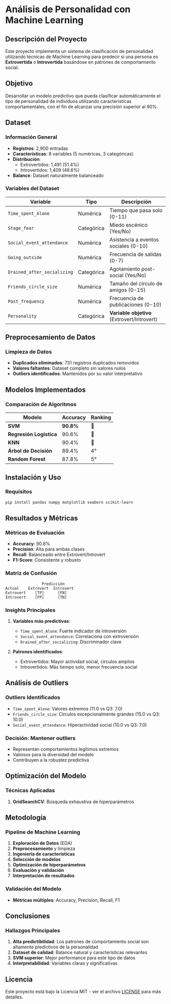 # Análisis de Personalidad con Machine Learning

## Descripción del Proyecto

Este proyecto implementa un sistema de clasificación de personalidad utilizando técnicas de Machine Learning para predecir si una persona es **Extrovertida** o **Introvertida** basándose en patrones de comportamiento social.

## Objetivo

Desarrollar un modelo predictivo que pueda clasificar automáticamente el tipo de personalidad de individuos utilizando características comportamentales, con el fin de alcanzar una precisión superior al 90%.

## Dataset

### Información General
- **Registros**: 2,900 entradas
- **Características**: 8 variables (5 numéricas, 3 categóricas)
- **Distribución**: 
  - Extrovertidos: 1,491 (51.4%)
  - Introvertidos: 1,409 (48.6%)
- **Balance**: Dataset naturalmente balanceado

### Variables del Dataset

| Variable | Tipo | Descripción |
|----------|------|-------------|
| `Time_spent_Alone` | Numérica | Tiempo que pasa solo (0-11) |
| `Stage_fear` | Categórica | Miedo escénico (Yes/No) |
| `Social_event_attendance` | Numérica | Asistencia a eventos sociales (0-10) |
| `Going_outside` | Numérica | Frecuencia de salidas (0-7) |
| `Drained_after_socializing` | Categórica | Agotamiento post-social (Yes/No) |
| `Friends_circle_size` | Numérica | Tamaño del círculo de amigos (0-15) |
| `Post_frequency` | Numérica | Frecuencia de publicaciones (0-10) |
| `Personality` | Categórica | **Variable objetivo** (Extrovert/Introvert) |

##  Preprocesamiento de Datos

### Limpieza de Datos
- **Duplicados eliminados**: 731 registros duplicados removidos
- **Valores faltantes**: Dataset completo sin valores nulos
- **Outliers identificados**: Mantenidos por su valor interpretativo



##  Modelos Implementados

### Comparación de Algoritmos

| Modelo | Accuracy | Ranking |
|--------|----------|---------|
| **SVM** | **90.8%** | 🥇 |
| **Regresión Logística** | 90.6% | 🥈 |
| **KNN** | 90.4% | 🥉 |
| **Árbol de Decisión** | 89.4% | 4° |
| **Random Forest** | 87.8% | 5° |


##  Instalación y Uso

### Requisitos
```bash
pip install pandas numpy matplotlib seaborn scikit-learn
```

## Resultados y Métricas

### Métricas de Evaluación
- **Accuracy**: 90.8%
- **Precision**: Alta para ambas clases
- **Recall**: Balanceado entre Extrovert/Introvert
- **F1-Score**: Consistente y robusto

### Matriz de Confusión
```
                Predicción
Actual    Extrovert  Introvert
Extrovert    [TP]      [FN]
Introvert    [FP]      [TN]
```

### Insights Principales

1. **Variables más predictivas**:
   - `Time_spent_Alone`: Fuerte indicador de introversión
   - `Social_event_attendance`: Correlaciona con extroversión
   - `Drained_after_socializing`: Discriminador clave

2. **Patrones identificados**:
   - Extrovertidos: Mayor actividad social, círculos amplios
   - Introvertidos: Más tiempo solo, menor frecuencia social

##  Análisis de Outliers

### Outliers Identificados
- `Time_spent_Alone`: Valores extremos (11.0 vs Q3: 7.0)
- `Friends_circle_size`: Círculos excepcionalmente grandes (15.0 vs Q3: 10.0)
- `Social_event_attendance`: Hiperactividad social (10.0 vs Q3: 7.0)

### Decisión: **Mantener outliers**
- Representan comportamientos legítimos extremos
- Valiosos para la diversidad del modelo
- Contribuyen a la robustez predictiva

## Optimización del Modelo

### Técnicas Aplicadas

1. **GridSearchCV**: Búsqueda exhaustiva de hiperparámetros



## Metodología

### Pipeline de Machine Learning

1. **Exploración de Datos** (EDA)
2. **Preprocesamiento** y limpieza
3. **Ingeniería de características**
4. **Selección de modelos**
5. **Optimización de hiperparámetros**
6. **Evaluación y validación**
7. **Interpretación de resultados**

### Validación del Modelo


- **Métricas múltiples**: Accuracy, Precision, Recall, F1


## Conclusiones

### Hallazgos Principales

1. **Alta predictibilidad**: Los patrones de comportamiento social son altamente predictivos de la personalidad
2. **Dataset de calidad**: Balance natural y características relevantes
3. **SVM superior**: Mejor performance para este tipo de datos
4. **Interpretabilidad**: Variables claras y significativas







##  Licencia

Este proyecto está bajo la Licencia MIT - ver el archivo [LICENSE](LICENSE) para más detalles.

